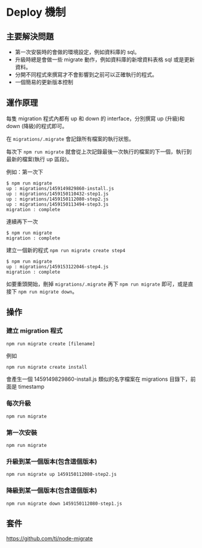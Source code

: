 # Deploy 機制

## 主要解決問題
- 第一次安裝時的會做的環境設定，例如資料庫的 sql。
- 升級時總是會做一些 migrate 動作，例如資料庫的新增資料表格 sql 或是更新資料。
- 分開不同程式來撰寫才不會影響到之前可以正確執行的程式。
- 一個簡易的更新版本控制

## 運作原理
每隻 migration 程式內都有 up 和 down 的 interface，分別撰寫 up (升級)和 down (降級)的程式即可。

在 `migrations/.migrate` 會記錄所有檔案的執行狀態。

每次下 `npm run migrate` 就會從上次記錄最後一次執行的檔案的下一個，執行到最新的檔案(執行 up 區段)。

例如：第一次下
```
$ npm run migrate
up : migrations/1459149829860-install.js
up : migrations/1459150110432-step1.js
up : migrations/1459150112080-step2.js
up : migrations/1459150113494-step3.js
migration : complete
```

連續再下一次
```
$ npm run migrate
migration : complete
```
建立一個新的程式 `npm run migrate create step4`
```
$ npm run migrate
up : migrations/1459153122046-step4.js
migration : complete
```

如要重頭開始，刪掉 `migrations/.migrate` 再下 `npm run migrate` 即可，或是直接下 `npm run migrate down`。


## 操作
### 建立 migration 程式
```
npm run migrate create [filename]
```
例如
```
npm run migrate create install
```

會產生一個 1459149829860-install.js 類似的名字檔案在 migrations 目錄下，前面是 timestamp

### 每次升級
```
npm run migrate
```


### 第一次安裝
```
npm run migrate
```

### 升級到某一個版本(包含這個版本)
```
npm run migrate up 1459150112080-step2.js
```

### 降級到某一個版本(包含這個版本)
```
npm run migrate down 1459150112080-step1.js
```


## 套件
https://github.com/tj/node-migrate
